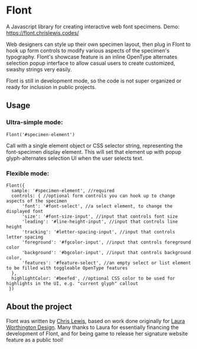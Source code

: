 # Flont
A Javascript library for creating interactive web font specimens. Demo: https://flont.chrislewis.codes/

Web designers can style up their own specimen layout, then plug in Flont to hook up 
form controls to modify various aspects of the specimen's typography. Flont's showcase
feature is an inline OpenType alternates selection popup interface to allow casual users to
create customized, swashy strings very easily.

Flont is still in development mode, so the code is not super organized or ready for
inclusion in public projects.

## Usage

### Ultra-simple mode:

```
Flont('#specimen-element')
```

Call with a single element object or CSS selector string, representing the font-specimen display element.
This will set that element up with popup glyph-alternates selection UI when the user selects text.

### Flexible mode:

```
Flont({
  sample: '#specimen-element', //required
  controls: { //optional form controls you can hook up to change aspects of the specimen
      'font': '#font-select', //a select element, to change the displayed font
      'size': '#font-size-input', //input that controls font size
      'leading': '#line-height-input', //input that controls line height
      'tracking': '#letter-spacing-input', //input that controls letter spacing
      'foreground': '#fgcolor-input', //input that controls foreground color
      'background': '#bgcolor-input', //input that controls background color,
      'features': '#feature-select', //an empty select or list element to be filled with toggleable OpenType features
  },
  highlightColor: '#beefed', //optional CSS color to be used for highlights in the UI, e.g. "current glyph" callout
 })
```

## About the project

Flont was written by [Chris Lewis](https://chrislewis.codes/), based on work done originally for
[Laura Worthington Design](https://lauraworthingtondesign.com/news/article/the-type-tester).
Many thanks to Laura for essentially financing the development of Flont, and for being game
to release her signature website feature as a public tool!
